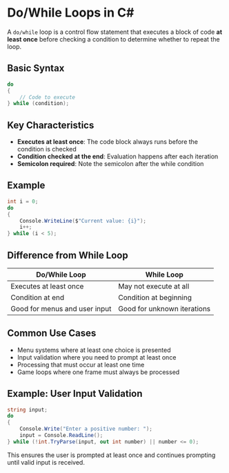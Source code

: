 # Do/While Loops in C#

A `do/while` loop is a control flow statement that executes a block of code **at least once** before checking a condition to determine whether to repeat the loop.

## Basic Syntax

```csharp
do
{
    // Code to execute
} while (condition);
```

## Key Characteristics

- **Executes at least once**: The code block always runs before the condition is checked
- **Condition checked at the end**: Evaluation happens after each iteration
- **Semicolon required**: Note the semicolon after the while condition

## Example

```csharp
int i = 0;
do
{
    Console.WriteLine($"Current value: {i}");
    i++;
} while (i < 5);
```

## Difference from While Loop

| Do/While Loop | While Loop |
|---------------|------------|
| Executes at least once | May not execute at all |
| Condition at end | Condition at beginning |
| Good for menus and user input | Good for unknown iterations |

## Common Use Cases

- Menu systems where at least one choice is presented
- Input validation where you need to prompt at least once
- Processing that must occur at least one time
- Game loops where one frame must always be processed

## Example: User Input Validation

```csharp
string input;
do
{
    Console.Write("Enter a positive number: ");
    input = Console.ReadLine();
} while (!int.TryParse(input, out int number) || number <= 0);
```

This ensures the user is prompted at least once and continues prompting until valid input is received.